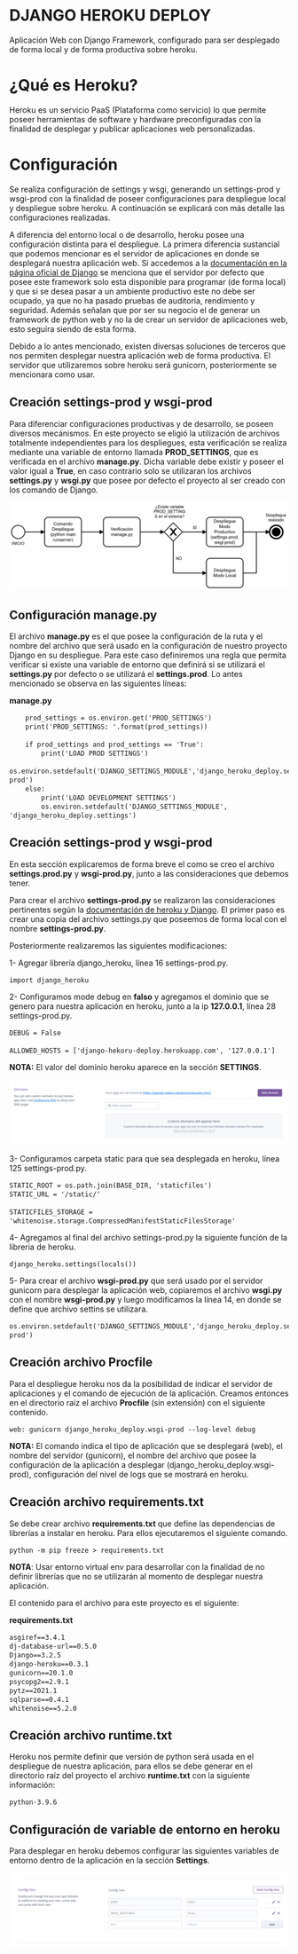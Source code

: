 # DJANGO HEROKU DEPLOY

Aplicación Web con Django Framework, configurado para ser desplegado de forma local y de forma productiva sobre heroku.

# ¿Qué es Heroku?

Heroku es un servicio PaaS (Plataforma como servicio) lo que permite poseer herramientas de software y hardware preconfiguradas
con la finalidad de desplegar y publicar aplicaciones web personalizadas.

# Configuración

Se realiza configuración de settings y wsgi, generando un settings-prod y wsgi-prod con la finalidad de poseer configuraciones para despliegue local y despliegue sobre heroku. A continuación se explicará con más detalle las configuraciones realizadas.

A diferencia del entorno local o de desarrollo, heroku posee una configuración distinta para el despliegue. La primera diferencia sustancial que podemos mencionar es el servidor de aplicaciones en donde se desplegará nuestra aplicación web. Si accedemos a la [documentación en la página oficial de Django](https://docs.djangoproject.com/en/dev/ref/django-admin/#runserver) se menciona que el servidor por defecto que posee este framework solo esta disponible para programar (de forma local) y que si se desea pasar a un ambiente productivo este no debe ser ocupado, ya que no ha pasado pruebas de auditoria, rendimiento y seguridad. Además señalan que por ser su negocio el de generar un framework de python web y no la de crear un servidor de aplicaciones web, esto seguira siendo de esta forma.

Debido a lo antes mencionado, existen diversas soluciones de terceros que nos permiten desplegar nuestra aplicación web de forma productiva. El servidor que utilizaremos sobre heroku será gunicorn, posteriormente se mencionara como usar.

## Creación settings-prod y wsgi-prod

Para diferenciar configuraciones productivas y de desarrollo, se poseen diversos mecánismos. En este proyecto se eligió la utilización de archivos totalmente independientes para los despliegues, esta verificación se realiza mediante una variable de entorno llamada **PROD_SETTINGS**, que es verificada en el archivo **manage.py**. Dicha variable debe existir y poseer el valor igual a **True**, en caso contrario solo se utilizaran los archivos **settings.py** y **wsgi.py** que posee por defecto el proyecto al ser creado con los comando de Django.

![image](django-deploy.png)

## Configuración manage.py

El archivo **manage.py** es el que posee la configuración de la ruta y el nombre del archivo que será usado en la configuración de nuestro proyecto Django en su despliegue. Para este caso definiremos una regla que permita verificar si existe una variable de entorno que definirá si se utilizará el **settings.py** por defecto o se utilizará el **settings.prod**. Lo antes mencionado se observa en las siguientes líneas:

**manage.py**
```
    prod_settings = os.environ.get('PROD_SETTINGS')
    print('PROD_SETTINGS: '.format(prod_settings))

    if prod_settings and prod_settings == 'True':
        print('LOAD PROD SETTINGS')
        os.environ.setdefault('DJANGO_SETTINGS_MODULE','django_heroku_deploy.settings-prod')
    else:
        print('LOAD DEVELOPMENT SETTINGS')
        os.environ.setdefault('DJANGO_SETTINGS_MODULE', 'django_heroku_deploy.settings')
```

## Creación settings-prod y wsgi-prod

En esta sección explicaremos de forma breve el como se creo el archivo **settings.prod.py** y **wsgi-prod.py**, junto a las consideraciones que debemos tener.

Para crear el archivo **settings-prod.py** se realizaron las consideraciones pertinentes según la [documentación de heroku y Django](https://devcenter.heroku.com/categories/working-with-django). El primer paso es crear una copia del archivo settings.py que poseemos de forma local con el nombre **settings-prod.py**.

Posteriormente realizaremos las siguientes modificaciones:

1- Agregar librería django_heroku, línea 16 settings-prod.py.

```
import django_heroku
```

2- Configuramos mode debug en **falso** y agregamos el dominio que se genero para nuestra aplicación en heroku, junto a la ip **127.0.0.1**, línea 28 settings-prod.py.

```
DEBUG = False

ALLOWED_HOSTS = ['django-hekoru-deploy.herokuapp.com', '127.0.0.1']
```

**NOTA:** El valor del dominio heroku aparece en la sección **SETTINGS**.

![image](django-domain-heroku.png)

3- Configuramos carpeta static para que sea desplegada en heroku, línea 125 settings-prod.py.

```
STATIC_ROOT = os.path.join(BASE_DIR, 'staticfiles')
STATIC_URL = '/static/'

STATICFILES_STORAGE = 'whitenoise.storage.CompressedManifestStaticFilesStorage'
```

4- Agregamos al final del archivo settings-prod.py la siguiente función de la libreria de heroku.

```
django_heroku.settings(locals())
```

5- Para crear el archivo **wsgi-prod.py** que será usado por el servidor gunicorn para desplegar la aplicación web, copiaremos el archivo **wsgi.py** con el nombre **wsgi-prod.py** y luego modificamos la línea 14, en donde se define que archivo settins se utilizara.

```
os.environ.setdefault('DJANGO_SETTINGS_MODULE','django_heroku_deploy.settings-prod')
```

## Creación archivo Procfile

Para el despliegue heroku nos da la posibilidad de indicar el servidor de aplicaciones y el comando de ejecución de la aplicación. Creamos entonces en el directorio raíz el archivo **Procfile** (sin extensión) con el siguiente contenido.

```
web: gunicorn django_heroku_deploy.wsgi-prod --log-level debug
```

**NOTA:** El comando indica el tipo de aplicación que se desplegará (web), el nombre del servidor (gunicorn), el nombre del archivo que posee la configuración de la aplicación a desplegar (django_heroku_deploy.wsgi-prod), configuración del nivel de logs que se mostrará en heroku.


## Creación archivo requirements.txt

Se debe crear archivo **requirements.txt** que define las dependencias de librerías a instalar en heroku. Para ellos ejecutaremos el siguiente comando.

```
python -m pip freeze > requirements.txt
```

**NOTA**: Usar entorno virtual env para desarrollar con la finalidad de no definir librerías que no se utilizarán al momento de desplegar nuestra aplicación.


El contenido para el archivo para este proyecto es el siguiente:

**requirements.txt**

```
asgiref==3.4.1
dj-database-url==0.5.0
Django==3.2.5
django-heroku==0.3.1
gunicorn==20.1.0
psycopg2==2.9.1
pytz==2021.1
sqlparse==0.4.1
whitenoise==5.2.0
```

## Creación archivo runtime.txt

Heroku nos permite definir que versión de python será usada en el despliegue de nuestra aplicación, para ellos se debe generar en el directorio raíz del proyecto el archivo **runtime.txt** con la siguiente información:

```
python-3.9.6
```
## Configuración de variable de entorno en heroku

Para desplegar en heroku debemos configurar las siguientes variables de entorno dentro de la aplicación en la sección **Settings**.

![image](django-env-heroku.png)
